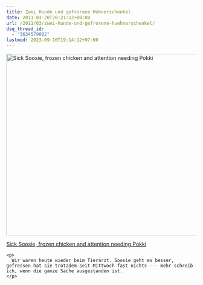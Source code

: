 ```yaml
---
title: Zwei Hunde und gefrorene Hühnerschenkel
date: 2011-03-20T20:21:12+00:00
url: /2011/03/zwei-hunde-und-gefrorene-huehnerschenkel/
dsq_thread_id:
  - "3634579082"
lastmod: 2023-09-10T19:14:12+07:00
---
```

<div class="media image">
  <a href="http://www.flickr.com/photos/schreibblogade/5529269128/" title="Sick Soosie, frozen chicken and attention needing Pokki"><img src="//farm6.static.flickr.com/5099/5546480784_a9183997c5_z.jpg" width="640" height="480" alt="Sick Soosie, frozen chicken and attention needing Pokki" /></p>

  <p>
    Sick Soosie, frozen chicken and attention needing Pokki
  </p>

  <p>
    </a></div>

    <p>
      Wir waren heute wieder beim Tierarzt. Soosie geht es besser, gefressen hat sie trotzdem seit Mittwoch fast nichts --- mehr schreib ich, wenn die ganze Sache ausgestanden ist.
    </p>
